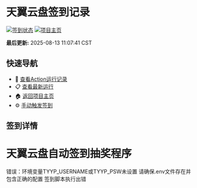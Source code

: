 # 天翼云盘签到记录

[![签到状态](https://github.com/smk96/189pan/actions/workflows/main.yml/badge.svg)](https://github.com/smk96/189pan/actions/workflows/main.yml) [![项目主页](https://img.shields.io/badge/GitHub-项目主页-blue?logo=github)](https://github.com/smk96/189pan)

**最后更新:** 2025-08-13 11:07:41 CST

## 快速导航

- 🔄 [查看Action运行记录](https://github.com/smk96/189pan/actions)
- 📋 [查看最新运行](https://github.com/smk96/189pan/actions/runs/16926407983)
- 🏠 [返回项目主页](https://github.com/smk96/189pan)
- ⚙️ [手动触发签到](https://github.com/smk96/189pan/actions/workflows/main.yml)

## 签到详情

# 天翼云盘自动签到抽奖程序

错误：环境变量TYYP_USERNAME或TYYP_PSW未设置
请确保.env文件存在并包含正确的配置
签到脚本执行出错
